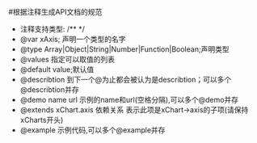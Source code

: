#根据注释生成API文档的规范
- 注释支持类型: /** */
- @var xAxis; 声明一个类型的名字
- @type Array|Object|String|Number|Function|Boolean;声明类型
- @values 指定可以取值的列表
- @default value;默认值
- @describtion 到下一个@为止都会被认为是describtion；可以多个@describtion并存
- @demo name url 示例的name和url(空格分隔),可以多个@demo并存
- @extends xChart.axis 依赖关系 表示此项是xChart->axis的子项(请保持xCharts开头)
- @example 示例代码,可以多个@example并存
